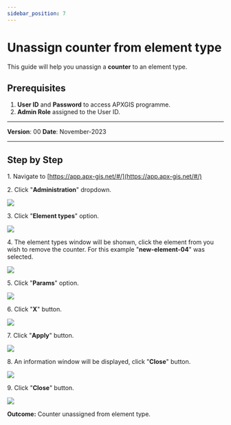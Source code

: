```yaml
---
sidebar_position: 7
---
```


# Unassign counter from element type

This guide will help you unassign a **counter** to an element type.

## **Prerequisites**
1.	**User ID** and **Password** to access APXGIS programme.
2.	**Admin Role** assigned to the User ID.

------------

**Version**: 00
**Date**: November-2023

------------
## **Step by Step**


1\. Navigate to [https://app.apx-gis.net/#/](https://app.apx-gis.net/#/)


2\. Click "**Administration**" dropdown.

![](https://ajeuwbhvhr.cloudimg.io/colony-recorder.s3.amazonaws.com/files/2023-11-21/f2d23fab-e2fc-476f-8429-843e1fe348ff/ascreenshot.jpeg?tl_px=0,0&br_px=959,891&force_format=png&width=1120.0&wat=1&wat_opacity=1&wat_gravity=northwest&wat_url=https://colony-recorder.s3.amazonaws.com/images/watermarks/14B8A6_standard.png&wat_pad=45,48)


3\. Click "**Element types**" option.

![](https://ajeuwbhvhr.cloudimg.io/colony-recorder.s3.amazonaws.com/files/2023-11-21/f11da256-83aa-41f8-89f3-efebce2a5c8d/ascreenshot.jpeg?tl_px=0,0&br_px=959,891&force_format=png&width=1120.0&wat=1&wat_opacity=1&wat_gravity=northwest&wat_url=https://colony-recorder.s3.amazonaws.com/images/watermarks/14B8A6_standard.png&wat_pad=92,327)


4\. The element types window will be shonwn, click the element from you wish to remove the counter. For this example "**new-element-04**"  was selected.

![](https://ajeuwbhvhr.cloudimg.io/colony-recorder.s3.amazonaws.com/files/2023-11-21/6f65021e-6a0f-45e3-b757-0ae5902d5729/ascreenshot.jpeg?tl_px=0,0&br_px=959,891&force_format=png&width=1120.0&wat=1&wat_opacity=1&wat_gravity=northwest&wat_url=https://colony-recorder.s3.amazonaws.com/images/watermarks/14B8A6_standard.png&wat_pad=326,908)


5\. Click "**Params**" option.

![](https://ajeuwbhvhr.cloudimg.io/colony-recorder.s3.amazonaws.com/files/2023-11-21/594218d0-d679-45c0-952c-c5644040869e/ascreenshot.jpeg?tl_px=0,0&br_px=959,891&force_format=png&width=1120.0&wat=1&wat_opacity=1&wat_gravity=northwest&wat_url=https://colony-recorder.s3.amazonaws.com/images/watermarks/14B8A6_standard.png&wat_pad=30,436)


6\. Click "**X**" button.

![](https://ajeuwbhvhr.cloudimg.io/colony-recorder.s3.amazonaws.com/files/2023-11-21/ce2e54c8-c8eb-4da7-ad7f-a37ef3e95784/ascreenshot.jpeg?tl_px=0,0&br_px=959,891&force_format=png&width=1120.0&wat=1&wat_opacity=1&wat_gravity=northwest&wat_url=https://colony-recorder.s3.amazonaws.com/images/watermarks/14B8A6_standard.png&wat_pad=650,547)


7\. Click "**Apply**" button.

![](https://ajeuwbhvhr.cloudimg.io/colony-recorder.s3.amazonaws.com/files/2023-11-21/d669c517-d8b0-4406-ae4b-c8d9dbeeaa6b/ascreenshot.jpeg?tl_px=0,0&br_px=959,891&force_format=png&width=1120.0&wat=1&wat_opacity=1&wat_gravity=northwest&wat_url=https://colony-recorder.s3.amazonaws.com/images/watermarks/14B8A6_standard.png&wat_pad=310,974)


8\. An information window will be displayed, click "**Close**" button.

![](https://ajeuwbhvhr.cloudimg.io/colony-recorder.s3.amazonaws.com/files/2023-11-21/3fbc8d03-8f90-4852-b465-c84cab913000/ascreenshot.jpeg?tl_px=133,26&br_px=959,487&force_format=png&width=826&wat_scale=73&wat=1&wat_opacity=1&wat_gravity=northwest&wat_url=https://colony-recorder.s3.amazonaws.com/images/watermarks/14B8A6_standard.png&wat_pad=551,204)


9\. Click "**Close**" button.

![](https://ajeuwbhvhr.cloudimg.io/colony-recorder.s3.amazonaws.com/files/2023-11-21/cbaa0612-4c02-4404-bb08-dd058566a9b8/ascreenshot.jpeg?tl_px=0,0&br_px=959,891&force_format=png&width=1120.0&wat=1&wat_opacity=1&wat_gravity=northwest&wat_url=https://colony-recorder.s3.amazonaws.com/images/watermarks/14B8A6_standard.png&wat_pad=378,982)


**Outcome:** Counter unassigned from element type.
